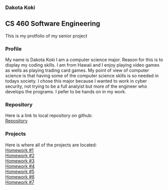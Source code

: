 ### Dakota Koki
## CS 460 Software Engineering 

This is my protfolio of my senior project<br>


### Profile

My name is Dakota Koki I am a computer science major. Reason for this is to display my coding skills. I am from Hawaii and I enjoy playing video games as wells as playing trading card games. My point of view of computer science is that having some of the computer science skills is so needed in todays society. I chose this major because I wanted to work in cyber security, not trying to be a full analyist but more of the engineer who develops the programs. I pefer to be hands on in my work.

### Repository
Here is a link to local repository on github:<br>
[Repository](https://github.com/Dakota808/Dakota808.github.io)<br>

### Projects
Here is where all of the projects are located:<br>
[Homework #1](Project_1/HW1post.md)<br>
[Homework #2](Project_2/HW2blog.md)<br>
[Homework #3](Project_3/HW3blog.md)<br>
[Homework #4](Project_4/HW4blog.md)<br>
[Homework #5](Project_5.2/HW5blog.md)<br>
[Homework #6](Project_6/HW6blog.md)<br>
[Homework #7](Project_7.3)<br>
